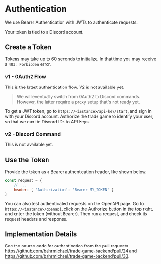 # Authentication

We use Bearer Authentication with JWTs to authenticate requests.

Your token is tied to a Discord account.

## Create a Token

Tokens may take up to 60 seconds to initialize. In that time you may receive a `403: Forbidden` error.

### v1 - OAuth2 Flow

This is the latest authentication flow. V2 is not available yet.

> We will eventually switch from OAuth2 to Discord commands. However, the latter require a proxy setup that's not ready yet.

To get a JWT token, go to `https://<instance>/api-key/start`, and sign in with your Discord account. Authorize the trade game
to identify your user, so that we can tie Discord IDs to API Keys.

### v2 - Discord Command

This is not available yet.

## Use the Token

Provide the token as a Bearer authentication header, like shown below:

```javascript
const request = {
    // ...
    header: { 'Authorization': 'Bearer MY_TOKEN' }
}
```

You can also test authenticated requests on the OpenAPI page. Go to `https://<instance>/openapi`, click on the Authorize
button in the top right, and enter the token (without Bearer). Then run a request, and check its request headers and response.

## Implementation Details

See the source code for authentication from the pull requests https://github.com/bahrmichael/trade-game-backend/pull/24 and https://github.com/bahrmichael/trade-game-backend/pull/33.